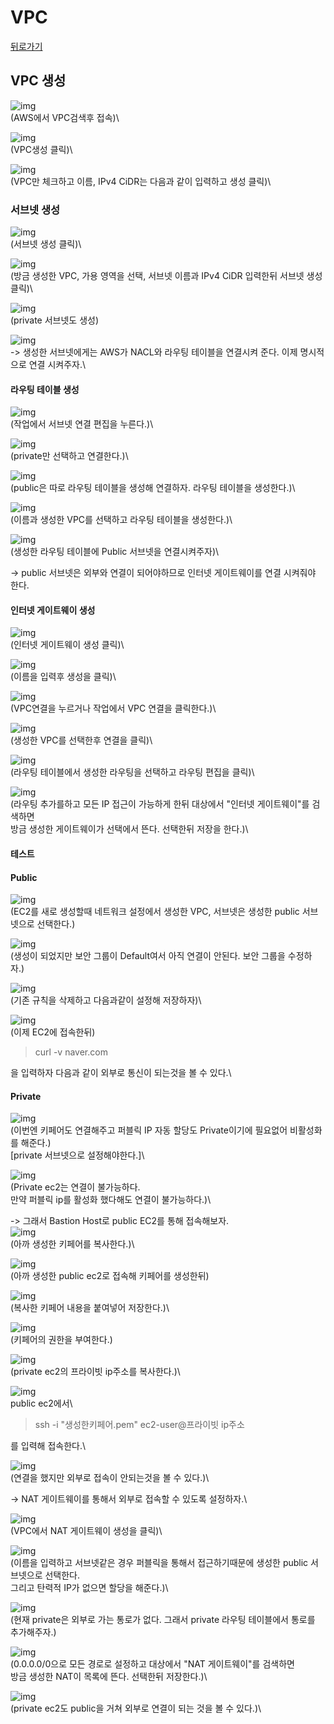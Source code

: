 # VPC

[뒤로가기](../)

## VPC 생성

![img](../Data/Img/VPC1.png)\
(AWS에서 VPC검색후 접속)\


![img](../Data/Img/VPC2.png)\
(VPC생성 클릭)\


![img](../Data/Img/VPC3.png)\
(VPC만 체크하고 이름, IPv4 CiDR는 다음과 같이 입력하고 생성 클릭)\


### 서브넷 생성

![img](../Data/Img/VPC4.png)\
(서브넷 생성 클릭)\


![img](../Data/Img/VPC5.png)\
(방금 생성한 VPC, 가용 영역을 선택, 서브넷 이름과 IPv4 CiDR 입력한뒤 서브넷 생성 클릭)\


![img](../Data/Img/VPC6.png)\
(private 서브넷도 생성)

![img](../Data/Img/VPC7.png)\
\-> 생성한 서브넷에게는 AWS가 NACL와 라우팅 테이블을 연결시켜 준다. 이제 명시적으로 연결 시켜주자.\


#### 라우팅 테이블 생성

![img](../Data/Img/VPC8.png)\
(작업에서 서브넷 연결 편집을 누른다.)\


![img](../Data/Img/VPC9.png)\
(private만 선택하고 연결한다.)\


![img](../Data/Img/VPC10.png)\
(public은 따로 라우팅 테이블을 생성해 연결하자. 라우팅 테이블을 생성한다.)\


![img](../Data/Img/VPC11.png)\
(이름과 생성한 VPC를 선택하고 라우팅 테이블을 생성한다.)\


![img](../Data/Img/VPC12.png)\
(생성한 라우팅 테이블에 Public 서브넷을 연결시켜주자)\


\-> public 서브넷은 외부와 연결이 되어야하므로 인터넷 게이트웨이를 연결 시켜줘야 한다.

#### 인터넷 게이트웨이 생성

![img](../Data/Img/VPC13.png)\
(인터넷 게이트웨이 생성 클릭)\


![img](../Data/Img/VPC14.png)\
(이름을 입력후 생성을 클릭)\


![img](../Data/Img/VPC15.png)\
(VPC연결을 누르거나 작업에서 VPC 연결을 클릭한다.)\


![img](../Data/Img/VPC16.png)\
(생성한 VPC를 선택한후 연결을 클릭)\


![img](../Data/Img/VPC17.png)\
(라우팅 테이블에서 생성한 라우팅을 선택하고 라우팅 편집을 클릭)\


![img](../Data/Img/VPC18.png)\
(라우팅 추가를하고 모든 IP 접근이 가능하게 한뒤 대상에서 "인터넷 게이트웨이"를 검색하면\
방금 생성한 게이트웨이가 선택에서 뜬다. 선택한뒤 저장을 한다.)\


#### 테스트

#### Public

![img](../Data/Img/VPC19.png)\
(EC2를 새로 생성할때 네트워크 설정에서 생성한 VPC, 서브넷은 생성한 public 서브넷으로 선택한다.)

![img](../Data/Img/VPC20.png)\
(생성이 되었지만 보안 그룹이 Default여서 아직 연결이 안된다. 보안 그룹을 수정하자.)

![img](../Data/Img/VPC21.png)\
(기존 규칙을 삭제하고 다음과같이 설정해 저장하자)\


![img](../Data/Img/VPC22.png)\
(이제 EC2에 접속한뒤)

> curl -v naver.com

을 입력하자 다음과 같이 외부로 통신이 되는것을 볼 수 있다.\


#### Private

![img](../Data/Img/VPC23.png)\
(이번엔 키페어도 연결해주고 퍼블릭 IP 자동 할당도 Private이기에 필요없어 비활성화를 해준다.)\
\[private 서브넷으로 설정해야한다.]\


![img](../Data/Img/VPC24.png)\
(Private ec2는 연결이 불가능하다.\
만약 퍼블릭 ip를 활성화 했다해도 연결이 불가능하다.)\


\-> 그래서 Bastion Host로 public EC2를 통해 접속해보자.\
![img](../Data/Img/VPC25.png)\
(아까 생성한 키페어를 복사한다.)\


![img](../Data/Img/VPC26.png)\
(아까 생성한 public ec2로 접속해 키페어를 생성한뒤)

![img](../Data/Img/VPC27.png)\
(복사한 키페어 내용을 붙여넣어 저장한다.)\


![img](../Data/Img/VPC28.png)\
(키페어의 권한을 부여한다.)

![img](../Data/Img/VPC29.png)\
(private ec2의 프라이빗 ip주소를 복사한다.)\


![img](../Data/Img/VPC30.png)\
public ec2에서\


> ssh -i "생성한키페어.pem" ec2-user@프라이빗 ip주소

를 입력해 접속한다.\


![img](../Data/Img/VPC31.png)\
(연결을 했지만 외부로 접속이 안되는것을 볼 수 있다.)\


\-> NAT 게이트웨이를 통해서 외부로 접속할 수 있도록 설정하자.\


![img](../Data/Img/VPC32.png)\
(VPC에서 NAT 게이트웨이 생성을 클릭)\


![img](../Data/Img/VPC33.png)\
(이름을 입력하고 서브넷같은 경우 퍼블릭을 통해서 접근하기때문에 생성한 public 서브넷으로 선택한다.\
그리고 탄력적 IP가 없으면 할당을 해준다.)\


![img](../Data/Img/VPC34.png)\
(현재 private은 외부로 가는 통로가 없다. 그래서 private 라우팅 테이블에서 통로를 추가해주자.)

![img](../Data/Img/VPC35.png)\
(0.0.0.0/0으로 모든 경로로 설정하고 대상에서 "NAT 게이트웨이"를 검색하면\
방금 생성한 NAT이 목록에 뜬다. 선택한뒤 저장한다.)\


![img](../Data/Img/VPC36.png)\
(private ec2도 public을 거쳐 외부로 연결이 되는 것을 볼 수 있다.)\
